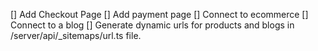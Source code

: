 [] Add Checkout Page
[] Add payment page
[] Connect to ecommerce
[] Connect to a blog
[] Generate dynamic urls for products and blogs in /server/api/_sitemaps/url.ts file.